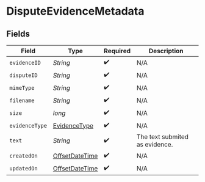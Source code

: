 # DisputeEvidenceMetadata


## Fields

| Field                                                                                     | Type                                                                                      | Required                                                                                  | Description                                                                               |
| ----------------------------------------------------------------------------------------- | ----------------------------------------------------------------------------------------- | ----------------------------------------------------------------------------------------- | ----------------------------------------------------------------------------------------- |
| `evidenceID`                                                                              | *String*                                                                                  | :heavy_check_mark:                                                                        | N/A                                                                                       |
| `disputeID`                                                                               | *String*                                                                                  | :heavy_check_mark:                                                                        | N/A                                                                                       |
| `mimeType`                                                                                | *String*                                                                                  | :heavy_check_mark:                                                                        | N/A                                                                                       |
| `filename`                                                                                | *String*                                                                                  | :heavy_check_mark:                                                                        | N/A                                                                                       |
| `size`                                                                                    | *long*                                                                                    | :heavy_check_mark:                                                                        | N/A                                                                                       |
| `evidenceType`                                                                            | [EvidenceType](../../models/components/EvidenceType.md)                                   | :heavy_check_mark:                                                                        | N/A                                                                                       |
| `text`                                                                                    | *String*                                                                                  | :heavy_check_mark:                                                                        | The text submited as evidence.                                                            |
| `createdOn`                                                                               | [OffsetDateTime](https://docs.oracle.com/javase/8/docs/api/java/time/OffsetDateTime.html) | :heavy_check_mark:                                                                        | N/A                                                                                       |
| `updatedOn`                                                                               | [OffsetDateTime](https://docs.oracle.com/javase/8/docs/api/java/time/OffsetDateTime.html) | :heavy_check_mark:                                                                        | N/A                                                                                       |